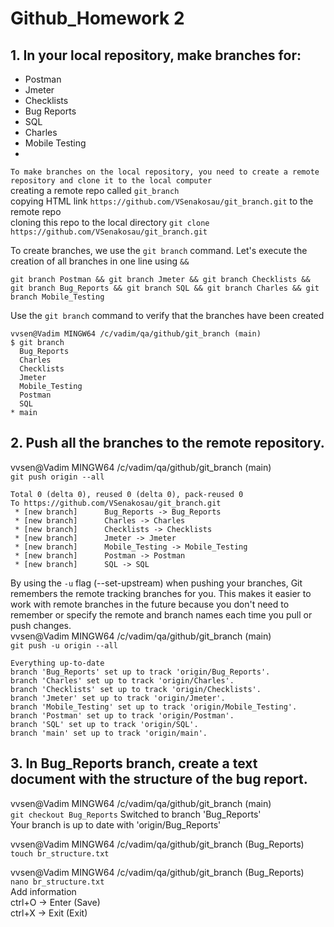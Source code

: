 # Github_Homework 2
## 1. In your local repository, make branches for:
- Postman   
- Jmeter   
- Checklists   
- Bug Reports   
- SQL   
- Charles   
- Mobile Testing
-    
`To make branches on the local repository, you need to create a remote repository and clone it to the local computer`   
creating a remote repo called `git_branch`   
copying HTML link `https://github.com/VSenakosau/git_branch.git` to the remote repo     
cloning this repo to the local directory `git clone https://github.com/VSenakosau/git_branch.git`

To create branches, we use the `git branch` command. Let's execute the creation of all branches in one line using `&&`

`git branch Postman && git branch Jmeter && git branch Checklists && git branch Bug_Reports && git branch SQL && git branch Charles && git branch Mobile_Testing`   

Use the `git branch` command to verify that the branches have been created
```
vvsen@Vadim MINGW64 /c/vadim/qa/github/git_branch (main)
$ git branch
  Bug_Reports
  Charles
  Checklists
  Jmeter
  Mobile_Testing
  Postman
  SQL
* main
```
## 2. Push all the branches to the remote repository.
vvsen@Vadim MINGW64 /c/vadim/qa/github/git_branch (main)   
`git push origin --all`
```
Total 0 (delta 0), reused 0 (delta 0), pack-reused 0
To https://github.com/VSenakosau/git_branch.git
 * [new branch]      Bug_Reports -> Bug_Reports
 * [new branch]      Charles -> Charles
 * [new branch]      Checklists -> Checklists
 * [new branch]      Jmeter -> Jmeter
 * [new branch]      Mobile_Testing -> Mobile_Testing
 * [new branch]      Postman -> Postman
 * [new branch]      SQL -> SQL
```
By using the `-u` flag (--set-upstream) when pushing your branches, Git remembers the remote tracking branches for you. This makes it easier to work with remote branches in the future because you don't need to remember or specify the remote and branch names each time you pull or push changes.   
vvsen@Vadim MINGW64 /c/vadim/qa/github/git_branch (main)   
`git push -u origin --all`
```
Everything up-to-date
branch 'Bug_Reports' set up to track 'origin/Bug_Reports'.
branch 'Charles' set up to track 'origin/Charles'.
branch 'Checklists' set up to track 'origin/Checklists'.
branch 'Jmeter' set up to track 'origin/Jmeter'.
branch 'Mobile_Testing' set up to track 'origin/Mobile_Testing'.
branch 'Postman' set up to track 'origin/Postman'.
branch 'SQL' set up to track 'origin/SQL'.
branch 'main' set up to track 'origin/main'.
```
## 3. In Bug_Reports branch, create a text document with the structure of the bug report.
vvsen@Vadim MINGW64 /c/vadim/qa/github/git_branch (main)   
`git checkout Bug_Reports`
Switched to branch 'Bug_Reports'   
Your branch is up to date with 'origin/Bug_Reports'   

vvsen@Vadim MINGW64 /c/vadim/qa/github/git_branch (Bug_Reports)      
`touch br_structure.txt`

vvsen@Vadim MINGW64 /c/vadim/qa/github/git_branch (Bug_Reports)   
`nano br_structure.txt`   
Add information   
ctrl+O -> Enter (Save)      
ctrl+X -> Exit (Exit)   





